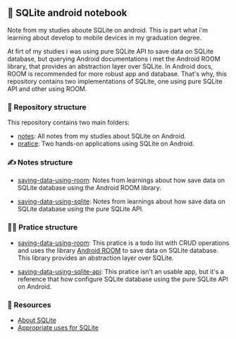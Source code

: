 ## 📒 SQLite android notebook

Note from my studies aboute SQLite on android. This is part what i'm learning about develop to mobile devices in my graduation degree.

At firt of my studies i was using pure SQLite API to save data on SQLite database, but querying Android documentations i met the Android ROOM library, that provides an abstraction layer over SQLite. In Android docs, ROOM is recommended for more robust app and database. That's why, this repository contains two implementations of SQLite, one using pure SQLite API and other using ROOM.

### 📌 Repository structure

This repository contains two main folders:

- [notes](/notes/): All notes from my studies about SQLite on Android.
- [pratice](/pratice/): Two hands-on applications using SQLite on Android.

### ✍️ Notes structure

- [saving-data-using-room](/notes/saving-data-using-room.md): Notes from learnings about how save data on SQLite database using the Android ROOM library.

- [saving-data-using-sqlite](/notes/saving-data-using-sqlite-api.md): Notes from learnings about how save data on SQLite database using the pure SQLite API.

### 👨‍💻 Pratice structure

- [saving-data-using-room](/pratice/saving-data-using-room/): This pratice is a todo list with CRUD operations and uses the library [Android ROOM](https://developer.android.com/jetpack/androidx/releases/room) to save data on SQLite database. This library provides an abstraction layer over SQLite.

- [saving-data-using-sqlite-api](/pratice/saving-data-using-sqlite-api/): This pratice isn't an usable app, but it's a reference that how configure SQLite database using the pure SQLite API on Android.

### 🔗 Resources

- [About SQLite](https://www.sqlite.org/about.html)
- [Appropriate uses for SQLite](https://www.sqlite.org/whentouse.html)
